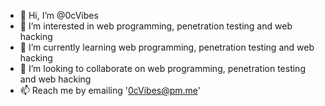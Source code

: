 - 👋 Hi, I’m @0cVibes
- 👀 I’m interested in web programming, penetration testing and web hacking
- 🌱 I’m currently learning web programming, penetration testing and web hacking
- 💞️ I’m looking to collaborate on web programming, penetration testing and web hacking
- 📫 Reach me by emailing '0cVibes@pm.me'

<!---
0cVibes/0cVibes is a ✨ special ✨ repository because its `README.md` (this file) appears on your GitHub profile.
You can click the Preview link to take a look at your changes.
--->
